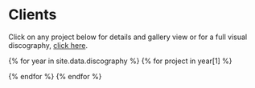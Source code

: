 # Clients
<script src="gallery.js" type=module></script>
<link rel="stylesheet" href="styles/gallery.css">

<script>
let galleries = {{ site.data.discography | jsonify }};
window.client_listing = true;
</script>

<p>Click on any project below for details and gallery view or for a full visual discography, <a href="discography.html">click here</a>.</p>

<div id=gallery></div>

{% for year in site.data.discography %}
  {% for project in year[1] %}
  <script type="application/ld+json">
{
  "@context" : "https://schema.org",
  "@type": "MusicGroup",
  "name" : "{{ project.artist }}"
}
</script>
  {% endfor %}
{% endfor %}

